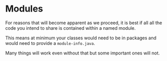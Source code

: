 # Modules

For reasons that will become apparent as we proceed,
it is best if all all the code you intend to share
is contained within a named module.

This means at minimum your classes would need to be in packages
and would need to provide a `module-info.java`.

Many things will work even without that but some important ones
will not.